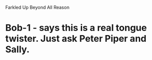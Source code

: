 Farkled 
Up
Beyond
All
Reason


Bob-1 - says this is a real tongue twister.  Just ask Peter Piper and Sally.
=======

